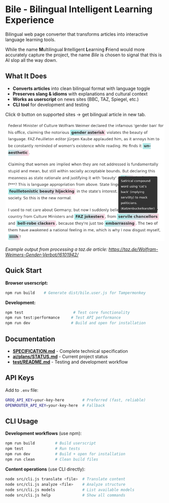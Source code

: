 # Bile - Bilingual Intelligent Learning Experience

Bilingual web page converter that transforms articles into interactive language learning tools.

While the name **M**ultilingual **I**ntelligent **L**earning **F**riend would more accurately capture the project, the name _Bile_ is chosen to signal that this is AI slop all the way down.

## What It Does

- **Converts articles** into clean bilingual format with language toggle
- **Preserves slang & idioms** with explanations and cultural context
- **Works as userscript** on news sites (BBC, TAZ, Spiegel, etc.)
- **CLI tool** for development and testing

Click 🌐 button on supported sites → get bilingual article in new tab.

![Bile in action](bile.png)

*Example output from processing a taz.de article: https://taz.de/Wolfram-Weimers-Gender-Verbot/!6101942/*

## Quick Start

**Browser userscript:**
```bash
npm run build    # Generate dist/bile.user.js for Tampermonkey
```

**Development:**
```bash
npm test                      # Test core functionality
npm run test:performance     # Test API performance
npm run dev                  # Build and open for installation
```

## Documentation

- **[SPECIFICATION.md](SPECIFICATION.md)** - Complete technical specification
- **[ai/plans/STATUS.md](ai/plans/STATUS.md)** - Current project status
- **[test/README.md](test/README.md)** - Testing and development workflow

## API Keys

Add to `.env` file:
```bash
GROQ_API_KEY=your-key-here        # Preferred (fast, reliable)
OPENROUTER_API_KEY=your-key-here  # Fallback
```

## CLI Usage

**Development workflows** (use npm):
```bash
npm run build         # Build userscript
npm test              # Run tests
npm run dev           # Build + open for installation
npm run clean         # Clean build files
```

**Content operations** (use CLI directly):
```bash
node src/cli.js translate <file>  # Translate content
node src/cli.js analyze <file>    # Analyze structure
node src/cli.js models            # List available models
node src/cli.js help              # Show all commands
```
